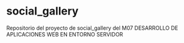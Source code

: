 # social_gallery
Repositorio del proyecto de social_gallery del M07 DESARROLLO DE APLICACIONES WEB EN ENTORNO SERVIDOR
